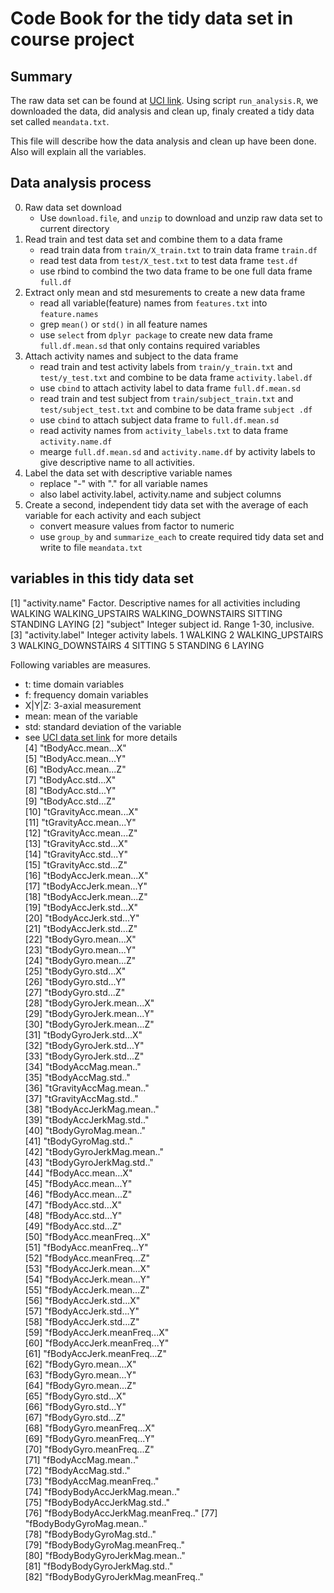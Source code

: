 # Code Book for the tidy data set in course project

## Summary
The raw data set can be found at [UCI link](http://archive.ics.uci.edu/ml/datasets/Human+Activity+Recognition+Using+Smartphones). 
Using script `run_analysis.R`, we downloaded the data, did analysis and clean up, finaly created a tidy data set called `meandata.txt`.

This file will describe how the data analysis and clean up have been done. Also will explain all the variables.

## Data analysis process
0. Raw data set download
   + Use `download.file`, and `unzip` to download and unzip raw data set to current directory
1. Read train and test data set and combine them to a data frame
   + read train data from `train/X_train.txt` to train data frame `train.df`
   + read test data from `test/X_test.txt` to test data frame `test.df`
   + use rbind to combind the two data frame to be one full data frame `full.df`
2. Extract only mean and std mesurements to create a new data frame
   + read all variable(feature) names from `features.txt` into `feature.names`
   + grep `mean()` or `std()` in all feature names
   + use `select` from `dplyr package` to create new data frame `full.df.mean.sd` that only contains required variables
3. Attach activity names and subject to the data frame
   + read train and test activity labels from `train/y_train.txt` and `test/y_test.txt` and combine to be data frame `activity.label.df` 
   + use `cbind` to attach activity label to data frame `full.df.mean.sd`
   + read train and test subject from `train/subject_train.txt` and `test/subject_test.txt` and combine to be data frame `subject .df`
   + use `cbind` to attach subject data frame to `full.df.mean.sd`
   + read activity names from `activity_labels.txt` to data frame `activity.name.df`
   + mearge `full.df.mean.sd` and `activity.name.df` by activity labels to give descriptive name to all activities.
4. Label the data set with descriptive variable names
   + replace "-" with "." for all variable names
   + also label activity.label, activity.name and subject columns
5. Create a second, independent tidy data set with the average of each variable for each activity and each subject
   + convert measure values from factor to numeric
   + use `group_by` and `summarize_each` to create required tidy data set and write to file `meandata.txt`
   
## variables in this tidy data set
 [1] "activity.name" 
    Factor. Descriptive names for all activities including
    WALKING
    WALKING_UPSTAIRS
    WALKING_DOWNSTAIRS
    SITTING
    STANDING
    LAYING 
 [2] "subject"
    Integer subject id. Range 1-30, inclusive. 
 [3] "activity.label"
    Integer activity labels. 
	1 WALKING
	2 WALKING_UPSTAIRS
	3 WALKING_DOWNSTAIRS
	4 SITTING
	5 STANDING
	6 LAYING 

Following variables are measures. 
   * t: time domain variables
   * f: frequency domain variables
   * X|Y|Z: 3-axial measurement
   * mean: mean of the variable
   * std: standard deviation of the variable
   * see [UCI data set link](http://archive.ics.uci.edu/ml/datasets/Human+Activity+Recognition+Using+Smartphones) for more details   
 [4] "tBodyAcc.mean...X"              
 [5] "tBodyAcc.mean...Y"              
 [6] "tBodyAcc.mean...Z"              
 [7] "tBodyAcc.std...X"               
 [8] "tBodyAcc.std...Y"               
 [9] "tBodyAcc.std...Z"               
[10] "tGravityAcc.mean...X"           
[11] "tGravityAcc.mean...Y"           
[12] "tGravityAcc.mean...Z"           
[13] "tGravityAcc.std...X"            
[14] "tGravityAcc.std...Y"            
[15] "tGravityAcc.std...Z"            
[16] "tBodyAccJerk.mean...X"          
[17] "tBodyAccJerk.mean...Y"          
[18] "tBodyAccJerk.mean...Z"          
[19] "tBodyAccJerk.std...X"           
[20] "tBodyAccJerk.std...Y"           
[21] "tBodyAccJerk.std...Z"           
[22] "tBodyGyro.mean...X"             
[23] "tBodyGyro.mean...Y"             
[24] "tBodyGyro.mean...Z"             
[25] "tBodyGyro.std...X"              
[26] "tBodyGyro.std...Y"              
[27] "tBodyGyro.std...Z"              
[28] "tBodyGyroJerk.mean...X"         
[29] "tBodyGyroJerk.mean...Y"         
[30] "tBodyGyroJerk.mean...Z"         
[31] "tBodyGyroJerk.std...X"          
[32] "tBodyGyroJerk.std...Y"          
[33] "tBodyGyroJerk.std...Z"          
[34] "tBodyAccMag.mean.."             
[35] "tBodyAccMag.std.."              
[36] "tGravityAccMag.mean.."          
[37] "tGravityAccMag.std.."           
[38] "tBodyAccJerkMag.mean.."         
[39] "tBodyAccJerkMag.std.."          
[40] "tBodyGyroMag.mean.."            
[41] "tBodyGyroMag.std.."             
[42] "tBodyGyroJerkMag.mean.."        
[43] "tBodyGyroJerkMag.std.."         
[44] "fBodyAcc.mean...X"              
[45] "fBodyAcc.mean...Y"              
[46] "fBodyAcc.mean...Z"              
[47] "fBodyAcc.std...X"               
[48] "fBodyAcc.std...Y"               
[49] "fBodyAcc.std...Z"               
[50] "fBodyAcc.meanFreq...X"          
[51] "fBodyAcc.meanFreq...Y"          
[52] "fBodyAcc.meanFreq...Z"          
[53] "fBodyAccJerk.mean...X"          
[54] "fBodyAccJerk.mean...Y"          
[55] "fBodyAccJerk.mean...Z"          
[56] "fBodyAccJerk.std...X"           
[57] "fBodyAccJerk.std...Y"           
[58] "fBodyAccJerk.std...Z"           
[59] "fBodyAccJerk.meanFreq...X"      
[60] "fBodyAccJerk.meanFreq...Y"      
[61] "fBodyAccJerk.meanFreq...Z"      
[62] "fBodyGyro.mean...X"             
[63] "fBodyGyro.mean...Y"             
[64] "fBodyGyro.mean...Z"             
[65] "fBodyGyro.std...X"              
[66] "fBodyGyro.std...Y"              
[67] "fBodyGyro.std...Z"              
[68] "fBodyGyro.meanFreq...X"         
[69] "fBodyGyro.meanFreq...Y"         
[70] "fBodyGyro.meanFreq...Z"         
[71] "fBodyAccMag.mean.."             
[72] "fBodyAccMag.std.."              
[73] "fBodyAccMag.meanFreq.."         
[74] "fBodyBodyAccJerkMag.mean.."     
[75] "fBodyBodyAccJerkMag.std.."      
[76] "fBodyBodyAccJerkMag.meanFreq.." 
[77] "fBodyBodyGyroMag.mean.."        
[78] "fBodyBodyGyroMag.std.."         
[79] "fBodyBodyGyroMag.meanFreq.."    
[80] "fBodyBodyGyroJerkMag.mean.."    
[81] "fBodyBodyGyroJerkMag.std.."     
[82] "fBodyBodyGyroJerkMag.meanFreq.."
